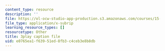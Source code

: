 ```yaml
---
content_type: resource
description: ''
file: https://ol-ocw-studio-app-production.s3.amazonaws.com/courses/15-031j-energy-decisions-markets-and-policies-spring-2012/e0765ea1f63951ed8fb3c4ceb3e8b8db_f12cqwfH-N0.vtt
file_type: application/x-subrip
learning_resource_types: []
resourcetype: Other
title: 3play caption file
uid: e0765ea1-f639-51ed-8fb3-c4ceb3e8b8db
---
```

